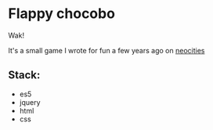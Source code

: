 # Flappy chocobo
Wak!

It's a small game I wrote for fun a few years ago on [neocities](https://dot.neocities.org/games/flap.html)

## Stack:
- es5
- jquery
- html
- css

